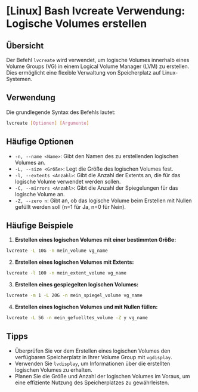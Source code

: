 # [Linux] Bash lvcreate Verwendung: Logische Volumes erstellen

## Übersicht
Der Befehl `lvcreate` wird verwendet, um logische Volumes innerhalb eines Volume Groups (VG) in einem Logical Volume Manager (LVM) zu erstellen. Dies ermöglicht eine flexible Verwaltung von Speicherplatz auf Linux-Systemen.

## Verwendung
Die grundlegende Syntax des Befehls lautet:

```bash
lvcreate [Optionen] [Argumente]
```

## Häufige Optionen
- `-n, --name <Name>`: Gibt den Namen des zu erstellenden logischen Volumes an.
- `-L, --size <Größe>`: Legt die Größe des logischen Volumes fest.
- `-l, --extents <Anzahl>`: Gibt die Anzahl der Extents an, die für das logische Volume verwendet werden sollen.
- `-C, --mirrors <Anzahl>`: Gibt die Anzahl der Spiegelungen für das logische Volume an.
- `-Z, --zero n`: Gibt an, ob das logische Volume beim Erstellen mit Nullen gefüllt werden soll (n=1 für Ja, n=0 für Nein).

## Häufige Beispiele

1. **Erstellen eines logischen Volumes mit einer bestimmten Größe:**

```bash
lvcreate -L 10G -n mein_volume vg_name
```

2. **Erstellen eines logischen Volumes mit Extents:**

```bash
lvcreate -l 100 -n mein_extent_volume vg_name
```

3. **Erstellen eines gespiegelten logischen Volumes:**

```bash
lvcreate -m 1 -L 20G -n mein_spiegel_volume vg_name
```

4. **Erstellen eines logischen Volumes und mit Nullen füllen:**

```bash
lvcreate -L 5G -n mein_gefuelltes_volume -Z y vg_name
```

## Tipps
- Überprüfen Sie vor dem Erstellen eines logischen Volumes den verfügbaren Speicherplatz in Ihrer Volume Group mit `vgdisplay`.
- Verwenden Sie `lvdisplay`, um Informationen über die erstellten logischen Volumes zu erhalten.
- Planen Sie die Größe und Anzahl der logischen Volumes im Voraus, um eine effiziente Nutzung des Speicherplatzes zu gewährleisten.